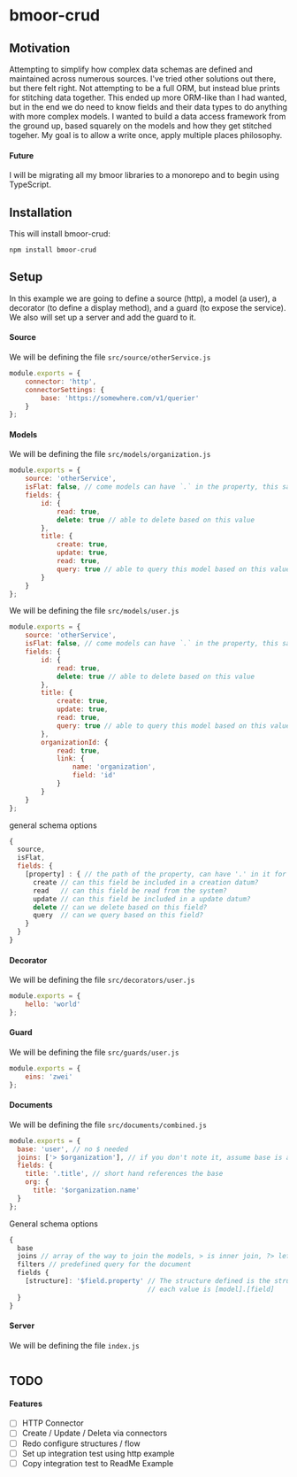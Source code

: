 # bmoor-crud

## Motivation

Attempting to simplify how complex data schemas are defined and maintained across numerous sources. I've tried other solutions out there, but there felt right. Not attempting to be a full ORM, but instead blue prints for stitching data together.
This ended up more ORM-like than I had wanted, but in the end we do need to know fields and their data types to do anything with more complex models. I wanted to build a data access framework from the ground up, based squarely on the models and how they get stitched togeher. My goal is to allow a write once, apply multiple places philosophy.

#### Future

I will be migrating all my bmoor libraries to a monorepo and to begin using TypeScript.

## Installation

This will install bmoor-crud:

```
npm install bmoor-crud
```

## Setup

In this example we are going to define a source (http), a model (a user), a decorator (to define a display method), and a guard (to expose the service). We also will set up a server and add the guard to it.

#### Source

We will be defining the file `src/source/otherService.js`

```javascript
module.exports = {
	connector: 'http',
	connectorSettings: {
		base: 'https://somewhere.com/v1/querier'
	}
};
```

#### Models

We will be defining the file `src/models/organization.js`

```javascript
module.exports = {
	source: 'otherService',
	isFlat: false, // come models can have `.` in the property, this says ignore that
	fields: {
		id: {
			read: true,
			delete: true // able to delete based on this value
		},
		title: {
			create: true,
			update: true,
			read: true,
			query: true // able to query this model based on this value
		}
	}
};
```

We will be defining the file `src/models/user.js`

```javascript
module.exports = {
	source: 'otherService',
	isFlat: false, // come models can have `.` in the property, this says ignore that
	fields: {
		id: {
			read: true,
			delete: true // able to delete based on this value
		},
		title: {
			create: true,
			update: true,
			read: true,
			query: true // able to query this model based on this value
		},
		organizationId: {
			read: true,
			link: {
				name: 'organization',
				field: 'id'
			}
		}
	}
};
```

general schema options

```javascript
{
  source,
  isFlat,
  fields: {
    [property] : { // the path of the property, can have '.' in it for heirarchy
      create // can this field be included in a creation datum?
      read   // can this field be read from the system?
      update // can this field be included in a update datum?
      delete // can we delete based on this field?
      query  // can we query based on this field?
    }
  }
}
```

#### Decorator

We will be defining the file `src/decorators/user.js`

```javascript
module.exports = {
	hello: 'world'
};
```

#### Guard

We will be defining the file `src/guards/user.js`

```javascript
module.exports = {
	eins: 'zwei'
};
```

#### Documents

We will be defining the file `src/documents/combined.js`

```javascript
module.exports = {
  base: 'user', // no $ needed
  joins: ['> $organization'], // if you don't note it, assume base is always the first
  fields: {
    title: '.title', // short hand references the base
    org: {
      title: '$organization.name'
  }
};
```

General schema options

```javascript
{
  base
  joins // array of the way to join the models, > is inner join, ?> left join
  filters // predefined query for the document
  fields {
    [structure]: '$field.property' // The structure defined is the structure returned
                                   // each value is [model].[field]
  }
}
```

#### Server

We will be defining the file `index.js`

```

```

## TODO

#### Features

- [ ] HTTP Connector
- [ ] Create / Update / Deleta via connectors
- [ ] Redo configure structures / flow
- [ ] Set up integration test using http example
- [ ] Copy integration test to ReadMe Example
